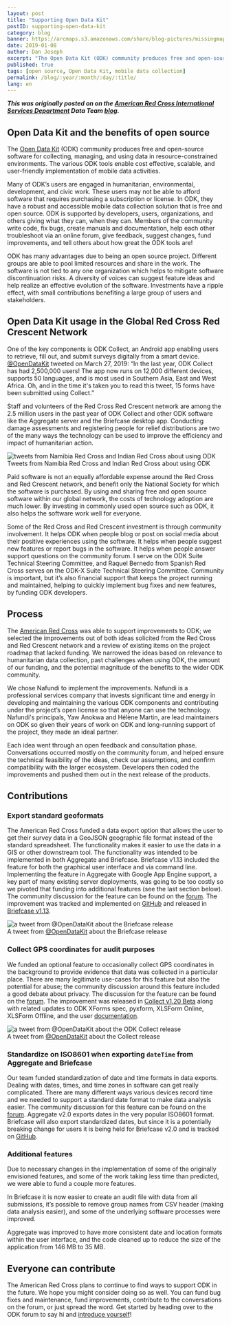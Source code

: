 ```yaml
---
layout: post
title: "Supporting Open Data Kit"
postID: supporting-open-data-kit
category: blog
banner: https://arcmaps.s3.amazonaws.com/share/blog-pictures/missingmaps-blog_20190108_banner.jpg
date: 2019-01-08
author: Dan Joseph
excerpt: "The Open Data Kit (ODK) community produces free and open-source software for collecting, managing, and using data in resource-constrained environments. The various ODK tools enable cost effective, scalable, and user-friendly implementation of mobile data activities. The American Red Cross was able to support improvements to ODK."
published: true
tags: [open source, Open Data Kit, mobile data collection]
permalink: /blog/:year/:month/:day/:title/
lang: en
---
```


_**This was originally posted on on the [American Red Cross International Services Department](https://www.redcross.org/about-us/our-work/international-services.html) Data Team [blog](https://americanredcross.github.io/2019/01/08/odk-collect-improvements/).**_

## Open Data Kit and the benefits of open source

The [Open Data Kit](http://opendatakit.org) (ODK) community produces free and open-source software for collecting, managing, and using data in resource-constrained environments. The various ODK tools enable cost effective, scalable, and user-friendly implementation of mobile data activities.

Many of ODK’s users are engaged in humanitarian, environmental, development, and civic work. These users may not be able to afford software that requires purchasing a subscription or license. In ODK, they have a robust and accessible mobile data collection solution that is free and open source. ODK is supported by developers, users, organizations, and others giving what they can, when they can. Members of the community write code, fix bugs, create manuals and documentation, help each other troubleshoot via an online forum, give feedback, suggest changes, fund improvements, and tell others about how great the ODK tools are!

ODK has many advantages due to being an open source project. Different groups are able to pool limited resources and share in the work. The software is not tied to any one organization which helps to mitigate software discontinuation risks. A diversity of voices can suggest feature ideas and help realize an effective evolution of the software. Investments have a ripple effect, with small contributions benefiting a large group of users and stakeholders. 

## Open Data Kit usage in the Global Red Cross Red Crescent Network

One of the key components is ODK Collect, an Android app enabling users to retrieve, fill out, and submit surveys digitally from a smart device. [@OpenDataKit](https://twitter.com/OpenDataKit/status/1110995026916593664) tweeted on March 27, 2019: “In the last year, ODK Collect has had 2,500,000 users! The app now runs on 12,000 different devices, supports 50 languages, and is most used in Southern Asia, East and West Africa. Oh, and in the time it's taken you to read this tweet, 15 forms have been submitted using Collect.”

Staff and volunteers of the Red Cross Red Crescent network are among the 2.5 million users in the past year of ODK Collect and other ODK software like the Aggregate server and the Briefcase desktop app. Conducting damage assessments and registering people for relief distributions are two of the many ways the technology can be used to improve the efficiency and impact of humanitarian action.

![tweets from Namibia Red Cross and Indian Red Cross about using ODK](https://arcmaps.s3.amazonaws.com/share/blog-pictures/missingmaps-blog_20190108_supporting-odk-society-tweets.png)
<br><span class="post-caption">Tweets from Namibia Red Cross and Indian Red Cross about using ODK</span>

Paid software is not an equally affordable expense around the Red Cross and Red Crescent network, and benefit only the National Society for which the software is purchased. By using and sharing free and open source software within our global network, the costs of technology adoption are much lower. By investing in commonly used open source such as ODK, it also helps the software work well for everyone. 

Some of the Red Cross and Red Crescent investment is through community involvement. It helps ODK when people blog or post on social media about their positive experiences using the software. It helps when people suggest new features or report bugs in the software. It helps when people answer support questions on the community forum. I serve on the ODK Suite Technical Steering Committee, and Raquel Bernedo from Spanish Red Cross serves on the ODK-X Suite Technical Steering Committee. Community is important, but it’s also financial support that keeps the project running and maintained, helping to quickly implement bug fixes and new features, by funding ODK developers.

## Process

The [American Red Cross](https://www.redcross.org) was able to support improvements to ODK; we selected the improvements out of both ideas solicited from the Red Cross and Red Crescent network and a review of existing items on the project roadmap that lacked funding. We narrowed the ideas based on relevance to humanitarian data collection, past challenges when using ODK, the amount of our funding, and the potential magnitude of the benefits to the wider ODK community.

We chose Nafundi to implement the improvements. Nafundi is a professional services company that invests significant time and energy in developing and maintaining the various ODK components and contributing under the project’s open license so that anyone can use the technology. Nafundi's principals, Yaw Anokwa and Hélène Martin, are lead maintainers on ODK so given their years of work on ODK and long-running support of the project, they made an ideal partner.

Each idea went through an open feedback and consultation phase. Conversations occurred mostly on the community forum, and helped ensure the technical feasibility of the ideas, check our assumptions, and confirm compatibility with the larger ecosystem. Developers then coded the improvements and pushed them out in the next release of the products.

## Contributions

### Export standard geoformats

The American Red Cross funded a data export option that allows the user to get their survey data in a GeoJSON geographic file format instead of the standard spreadsheet. The functionality makes it easier to use the data in a GIS or other downstream tool. The functionality was intended to be implemented in both Aggregate and Briefcase. Briefcase v1.13 included the feature  for both the graphical user interface and via command line. Implementing the feature in Aggregate with Google App Engine support, a key part of many existing server deployments, was going to be too costly so we pivoted that funding into additional features (see the last section below). The community discussion for the feature can be found on the [forum](https://forum.opendatakit.org/t/add-a-geojson-export-to-briefcase-and-aggregate/15184). The improvement was tracked and implemented on [GitHub](https://github.com/opendatakit/roadmap/issues/26) and released in [Briefcase v1.13](https://forum.opendatakit.org/t/odk-briefcase-v1-13/16442). 

![a tweet from @OpenDataKit about the Briefcase release](https://arcmaps.s3.amazonaws.com/share/blog-pictures/missingmaps-blog_20190108_supporting-odk-tweet-briefcase.png)
<br><span class="post-caption">A tweet from [@OpenDataKit](https://twitter.com/i/web/status/1066995088511897600) about the Briefcase release</span>

### Collect GPS coordinates for audit purposes

We funded an optional feature to occasionally collect GPS coordinates in the background to provide evidence that data was collected in a particular place. There are many legitimate use-cases for this feature but also the potential for abuse; the community discussion around this feature included a good debate about privacy. The discussion for the feature can be found on the [forum](https://forum.opendatakit.org/t/collect-extend-audit-log-to-include-gps-coordinates/15162). The improvement was released in [Collect v1.20 Beta](https://forum.opendatakit.org/t/odk-collect-v1-20-beta/18021) along with related updates to ODK XForms spec, pyxform, XLSForm Online, XLSForm Offline, and the user [documentation](https://docs.opendatakit.org/form-audit-log/).

![a tweet from @OpenDataKit about the ODK Collect release](https://arcmaps.s3.amazonaws.com/share/blog-pictures/missingmaps-blog_20190108_supporting-odk-tweet-odk-audit.png)
<br><span class="post-caption">A tweet from [@OpenDataKit](https://twitter.com/arphp/status/1100019065882583041) about the Collect release</span>

### Standardize on ISO8601 when exporting `dateTime` from Aggregate and Briefcase

Our team funded standardization of date and time formats in data exports. Dealing with dates, times, and time zones in software can get really complicated. There are many different ways various devices record time and we needed to support a standard date format to make data analysis easier. The community discussion for this feature can be found on the [forum](https://forum.opendatakit.org/t/standardize-on-iso8601-for-date-and-time-exports-in-briefcase-aggregate-central/15159). Aggregate v2.0 exports dates in the very popular ISO8601 format. Briefcase will also export standardized dates, but since it is a potentially breaking change for users it is being held for Briefcase v2.0 and is tracked on [GitHub](https://github.com/opendatakit/briefcase/issues/720).

### Additional features

Due to necessary changes in the implementation of some of the originally envisioned features, and some of the work taking less time than predicted, we were able to fund a couple more features.

In Briefcase it is now easier to create an audit file with data from all submissions, it’s possible to remove group names from CSV header (making data analysis easier), and some of the underlying software processes were improved.

Aggregate was improved to have more consistent date and location formats within the user interface, and the code cleaned up to reduce the size of the application from 146 MB to 35 MB.

## Everyone can contribute

The American Red Cross plans to continue to find ways to support ODK in the future. We hope you might consider doing so as well. You can fund bug fixes and maintenance, fund improvements, contribute to the conversations on the forum, or just spread the word. Get started by heading over to the ODK forum to say hi and [introduce yourself](https://forum.opendatakit.org/t/introduce-yourself-here/6671)!